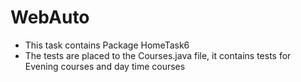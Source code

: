 # WebAuto
* This task contains Package HomeTask6
* The tests are placed to the Courses.java file, it contains tests for Evening courses and day time courses
